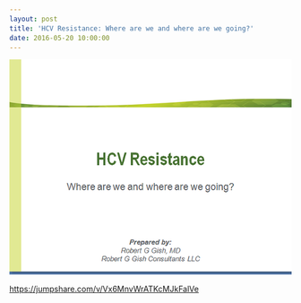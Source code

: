 ```yaml
---
layout: post
title: 'HCV Resistance: Where are we and where are we going?'
date: 2016-05-20 10:00:00
---
```


![](/assets/images/hcv-resistance-where-are-we-and-where-are-we-going.png)

<https://jumpshare.com/v/Vx6MnvWrATKcMJkFalVe>